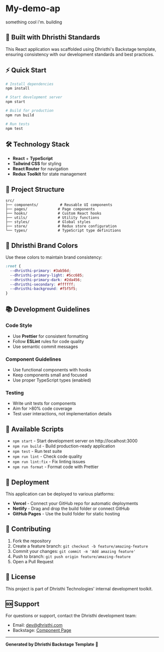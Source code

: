 # My-demo-ap

something cool i'm. building

## 🚀 Built with Dhristhi Standards

This React application was scaffolded using Dhristhi's Backstage template, ensuring consistency with our development standards and best practices.

## ⚡ Quick Start

```bash
# Install dependencies
npm install

# Start development server
npm start

# Build for production
npm run build

# Run tests
npm test
```

## 🛠 Technology Stack

- **React** + **TypeScript**
- **Tailwind CSS** for styling
- **React Router** for navigation
- **Redux Toolkit** for state management

## 📁 Project Structure

```
src/
├── components/          # Reusable UI components
├── pages/              # Page components
├── hooks/              # Custom React hooks
├── utils/              # Utility functions
├── styles/             # Global styles
├── store/              # Redux store configuration
└── types/              # TypeScript type definitions
```

## 🎨 Dhristhi Brand Colors

Use these colors to maintain brand consistency:

```css
:root {
  --dhristhi-primary: #3ab56d;
  --dhristhi-primary-light: #5cc685;
  --dhristhi-primary-dark: #2da456;
  --dhristhi-secondary: #ffffff;
  --dhristhi-background: #f5f5f5;
}
```

## 📚 Development Guidelines

### Code Style
- Use **Prettier** for consistent formatting
- Follow **ESLint** rules for code quality
- Use semantic commit messages

### Component Guidelines
- Use functional components with hooks
- Keep components small and focused
- Use proper TypeScript types (enabled)

### Testing
- Write unit tests for components
- Aim for >80% code coverage
- Test user interactions, not implementation details

## 🔧 Available Scripts

- `npm start` - Start development server on http://localhost:3000
- `npm run build` - Build production-ready application
- `npm test` - Run test suite
- `npm run lint` - Check code quality
- `npm run lint:fix` - Fix linting issues
- `npm run format` - Format code with Prettier

## 🚢 Deployment

This application can be deployed to various platforms:

- **Vercel** - Connect your GitHub repo for automatic deployments
- **Netlify** - Drag and drop the build folder or connect GitHub
- **GitHub Pages** - Use the build folder for static hosting

## 🤝 Contributing

1. Fork the repository
2. Create a feature branch: `git checkout -b feature/amazing-feature`
3. Commit your changes: `git commit -m 'Add amazing feature'`
4. Push to branch: `git push origin feature/amazing-feature`
5. Open a Pull Request

## 📄 License

This project is part of Dhristhi Technologies' internal development toolkit.

## 🆘 Support

For questions or support, contact the Dhristhi development team:
- Email: dev@dhristhi.com
- Backstage: [Component Page](https://your-backstage-url.com/catalog/default/component/my-demo-ap)

---

**Generated by Dhristhi Backstage Template** 🎯